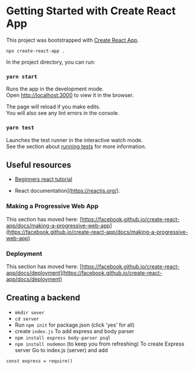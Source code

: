# Getting Started with Create React App

This project was bootstrapped with [Create React App](https://github.com/facebook/create-react-app).
```
npx create-react-app .
```

In the project directory, you can run:

### `yarn start`

Runs the app in the development mode.\
Open [http://localhost:3000](http://localhost:3000) to view it in the browser.

The page will reload if you make edits.\
You will also see any lint errors in the console.

### `yarn test`

Launches the test runner in the interactive watch mode.\
See the section about [running tests](https://facebook.github.io/create-react-app/docs/running-tests) for more information.



## Useful resources
 - [Beginners react tutorial](https://www.youtube.com/watch?v=CKADIFku_fQ&list=PLpPqplz6dKxX8KhvEx5AoDJ61N9SIOFYh&index=2)

 - React documentation](https://reactjs.org/).


### Making a Progressive Web App

This section has moved here: [https://facebook.github.io/create-react-app/docs/making-a-progressive-web-app](https://facebook.github.io/create-react-app/docs/making-a-progressive-web-app)

### Deployment

This section has moved here: [https://facebook.github.io/create-react-app/docs/deployment](https://facebook.github.io/create-react-app/docs/deployment)


## Creating a backend
- `mkdir sever`
- `cd server`
- Run `npm init` for package.json (click 'yes' for all)
- create `index.js` 
To add express and body parser
- `npm install express body-parser psql`
- `npm install nodemon` (to keep you from refreshing)
To create Express server 
Go to index.js (server) and add 
```
const express = require()